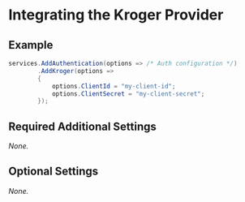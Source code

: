 # Integrating the Kroger Provider

## Example

```csharp
services.AddAuthentication(options => /* Auth configuration */)
        .AddKroger(options =>
        {
            options.ClientId = "my-client-id";
            options.ClientSecret = "my-client-secret";
        });
```

## Required Additional Settings

_None._

## Optional Settings

_None._